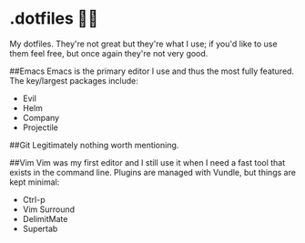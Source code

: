 # .dotfiles ✊🏽
My dotfiles. They're not great but they're what I use; if you'd like to use them feel free, but once again they're not very good.

##Emacs
Emacs is the primary editor I use and thus the most fully featured. The key/largest packages include:
* Evil
* Helm
* Company
* Projectile

##Git
Legitimately nothing worth mentioning.

##Vim
Vim was my first editor and I still use it when I need a fast tool that exists in the command line. Plugins are managed with Vundle, but things are kept minimal:
* Ctrl-p
* Vim Surround
* DelimitMate
* Supertab
